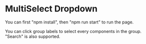 # MultiSelect Dropdown

You can first "npm install", then "npm run start" to run the page.

You can click group labels to select every components in the group. "Search" is also supported.
